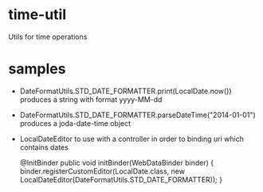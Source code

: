time-util
=========

Utils for time operations

samples
=======

* DateFormatUtils.STD_DATE_FORMATTER.print(LocalDate.now()) produces a string with format yyyy-MM-dd

* DateFormatUtils.STD_DATE_FORMATTER.parseDateTime("2014-01-01") produces a joda-date-time object

* LocalDateEditor to use with a controller in order to binding uri which contains dates   
    
    @InitBinder
    public void initBinder(WebDataBinder binder) {
        binder.registerCustomEditor(LocalDate.class, new LocalDateEditor(DateFormatUtils.STD_DATE_FORMATTER));
    }
